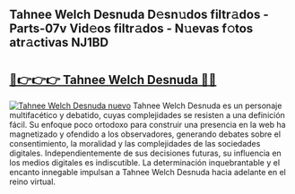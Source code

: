 ## Tahnee Welch Desnuda D𝚎sn𝚞dos filtr𝚊dos - Parts-07v Vid𝚎os filtr𝚊dos - N𝚞evas f𝚘tos atr𝚊ctivas NJ1BD

# <h2><a href="http://mb134j.tromn.icu/?c=Tahnee+Welch+Desnuda">🔗👉👉👉 Tahnee Welch Desnuda 🔗🔗</a></h2>

[![Tahnee Welch Desnuda nuevo](https://i.imgur.com/pEAQMta.gif)](http://mb134j.tromn.icu/?c=Tahnee+Welch+Desnuda)
Tahnee Welch Desnuda es un personaje multifacético y debatido, cuyas complejidades se resisten a una definición fácil.  Su enfoque poco ortodoxo para construir una presencia en la web ha magnetizado y ofendido a los observadores, generando debates sobre el consentimiento, la moralidad y las complejidades de las sociedades digitales. Independientemente de sus decisiones futuras, su influencia en los medios digitales es indiscutible. La determinación inquebrantable y el encanto innegable impulsan a Tahnee Welch Desnuda hacia adelante en el reino virtual.
